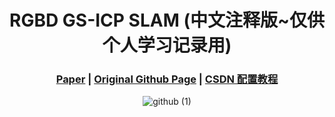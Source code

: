 [comment]: <> (# RGBD GS-ICP SLAM)

<!-- PROJECT LOGO -->

<p align="center">

  <h1 align="center"> RGBD GS-ICP SLAM (中文注释版~仅供个人学习记录用)
  </h1>

[comment]: <> (  <h2 align="center">PAPER</h2>)
  <h3 align="center">
  <a href="https://arxiv.org/pdf/2403.12550.pdf">Paper</a> 
  | <a href="https://github.com/Lab-of-AI-and-Robotics/GS_ICP_SLAM">Original Github Page</a>
  | <a href="https://blog.csdn.net/gwplovekimi/article/details/137587778?spm=1001.2014.3001.5501">CSDN 配置教程</a>
  </h3>
  <div align="center"></div>

<div align=center>

![github (1)](https://github.com/Lab-of-AI-and-Robotics/GS_ICP_SLAM/assets/34827206/5722e8f4-165d-4093-8064-a7ed5d9ea008)

</div>

<br>